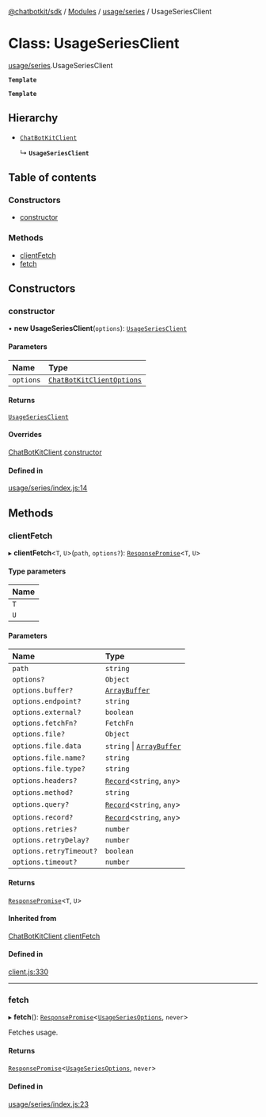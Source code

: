[@chatbotkit/sdk](../README.md) / [Modules](../modules.md) / [usage/series](../modules/usage_series.md) / UsageSeriesClient

# Class: UsageSeriesClient

[usage/series](../modules/usage_series.md).UsageSeriesClient

**`Template`**

**`Template`**

## Hierarchy

- [`ChatBotKitClient`](client.ChatBotKitClient.md)

  ↳ **`UsageSeriesClient`**

## Table of contents

### Constructors

- [constructor](usage_series.UsageSeriesClient.md#constructor)

### Methods

- [clientFetch](usage_series.UsageSeriesClient.md#clientfetch)
- [fetch](usage_series.UsageSeriesClient.md#fetch)

## Constructors

### constructor

• **new UsageSeriesClient**(`options`): [`UsageSeriesClient`](usage_series.UsageSeriesClient.md)

#### Parameters

| Name | Type |
| :------ | :------ |
| `options` | [`ChatBotKitClientOptions`](../interfaces/client.ChatBotKitClientOptions.md) |

#### Returns

[`UsageSeriesClient`](usage_series.UsageSeriesClient.md)

#### Overrides

[ChatBotKitClient](client.ChatBotKitClient.md).[constructor](client.ChatBotKitClient.md#constructor)

#### Defined in

[usage/series/index.js:14](https://github.com/chatbotkit/node-sdk/blob/main/packages/sdk/src/usage/series/index.js#L14)

## Methods

### clientFetch

▸ **clientFetch**\<`T`, `U`\>(`path`, `options?`): [`ResponsePromise`](client.ResponsePromise.md)\<`T`, `U`\>

#### Type parameters

| Name |
| :------ |
| `T` |
| `U` |

#### Parameters

| Name | Type |
| :------ | :------ |
| `path` | `string` |
| `options?` | `Object` |
| `options.buffer?` | [`ArrayBuffer`]( https://developer.mozilla.org/docs/Web/JavaScript/Reference/Global_Objects/ArrayBuffer ) |
| `options.endpoint?` | `string` |
| `options.external?` | `boolean` |
| `options.fetchFn?` | `FetchFn` |
| `options.file?` | `Object` |
| `options.file.data` | `string` \| [`ArrayBuffer`]( https://developer.mozilla.org/docs/Web/JavaScript/Reference/Global_Objects/ArrayBuffer ) |
| `options.file.name?` | `string` |
| `options.file.type?` | `string` |
| `options.headers?` | [`Record`]( https://www.typescriptlang.org/docs/handbook/utility-types.html#recordkeys-type )\<`string`, `any`\> |
| `options.method?` | `string` |
| `options.query?` | [`Record`]( https://www.typescriptlang.org/docs/handbook/utility-types.html#recordkeys-type )\<`string`, `any`\> |
| `options.record?` | [`Record`]( https://www.typescriptlang.org/docs/handbook/utility-types.html#recordkeys-type )\<`string`, `any`\> |
| `options.retries?` | `number` |
| `options.retryDelay?` | `number` |
| `options.retryTimeout?` | `boolean` |
| `options.timeout?` | `number` |

#### Returns

[`ResponsePromise`](client.ResponsePromise.md)\<`T`, `U`\>

#### Inherited from

[ChatBotKitClient](client.ChatBotKitClient.md).[clientFetch](client.ChatBotKitClient.md#clientfetch)

#### Defined in

[client.js:330](https://github.com/chatbotkit/node-sdk/blob/main/packages/sdk/src/client.js#L330)

___

### fetch

▸ **fetch**(): [`ResponsePromise`](client.ResponsePromise.md)\<[`UsageSeriesOptions`](../modules/usage_series_v1.md#usageseriesoptions), `never`\>

Fetches usage.

#### Returns

[`ResponsePromise`](client.ResponsePromise.md)\<[`UsageSeriesOptions`](../modules/usage_series_v1.md#usageseriesoptions), `never`\>

#### Defined in

[usage/series/index.js:23](https://github.com/chatbotkit/node-sdk/blob/main/packages/sdk/src/usage/series/index.js#L23)
